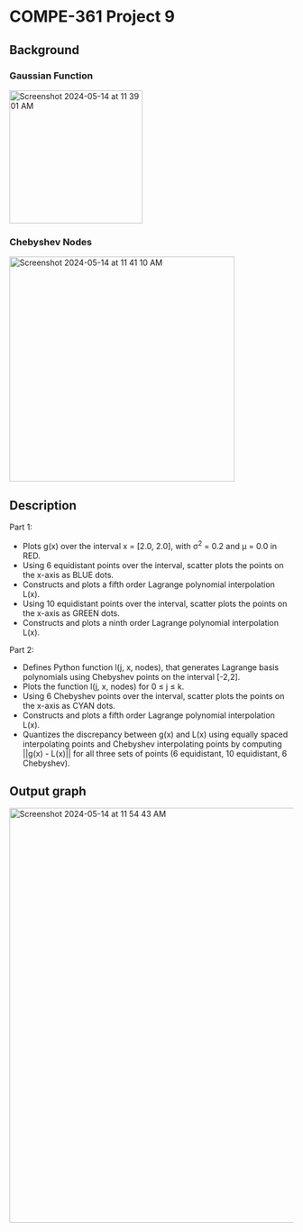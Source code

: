 # COMPE-361 Project 9
## Background
### Gaussian Function
<img width="236" alt="Screenshot 2024-05-14 at 11 39 01 AM" src="https://github.com/aarontartz/Advanced-Programming-Projects/assets/166546889/72256463-e186-42b2-8f67-4cec1b2cc2b8">

### Chebyshev Nodes
<img width="399" alt="Screenshot 2024-05-14 at 11 41 10 AM" src="https://github.com/aarontartz/Advanced-Programming-Projects/assets/166546889/3e77c218-2613-4c25-97cc-2747fcb47bb9">

## Description
Part 1:
* Plots g(x) over the interval x = [2.0, 2.0], with σ<sup>2</sup> = 0.2 and µ = 0.0 in RED.
* Using 6 equidistant points over the interval, scatter plots the points on the x-axis as BLUE dots.
* Constructs and plots a fifth order Lagrange polynomial interpolation L(x).
* Using 10 equidistant points over the interval, scatter plots the points on the x-axis as GREEN dots.
* Constructs and plots a ninth order Lagrange polynomial interpolation L(x).

Part 2:
* Defines Python function l(j, x, nodes), that generates Lagrange basis polynomials using Chebyshev points on the interval [-2,2].
* Plots the function l(j, x, nodes) for 0 ≤ j ≤ k.
* Using 6 Chebyshev points over the interval, scatter plots the points on the x-axis as CYAN dots.
* Constructs and plots a fifth order Lagrange polynomial interpolation L(x).
* Quantizes the discrepancy between g(x) and L(x) using equally spaced interpolating points and Chebyshev interpolating points by computing ||g(x) - L(x)|| for all three sets of points (6 equidistant, 10 equidistant, 6 Chebyshev).

## Output graph
<img width="736" alt="Screenshot 2024-05-14 at 11 54 43 AM" src="https://github.com/aarontartz/Advanced-Programming-Projects/assets/166546889/05dbd409-ace4-41f2-960f-a78c21847ef4">

